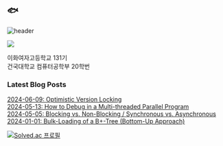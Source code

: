 ## 🐟
![header](https://capsule-render.vercel.app/api?type=waving&color=0:FFFFFF,100:674b61&height=170&section=header)

<a href="https://hits.seeyoufarm.com"><img src="https://hits.seeyoufarm.com/api/count/incr/badge.svg?url=https%3A%2F%2Fgithub.com%2FeunaJung01&count_bg=%23674B61&title_bg=%23332A2A&icon=&icon_color=%23E7E7E7&title=hello&edge_flat=false"/></a>

이화여자고등학교 131기  
건국대학교 컴퓨터공학부 20학번

### Latest Blog Posts
[2024-06-09: Optimistic Version Locking](http://eunajung01.tistory.com/160) <br/>
[2024-05-13: How to Debug in a Multi-threaded Parallel Program](http://eunajung01.tistory.com/159) <br/>
[2024-05-05: Blocking vs. Non-Blocking / Synchronous vs. Asynchronous](http://eunajung01.tistory.com/158) <br/>
[2024-01-01: Bulk-Loading of a B+-Tree (Bottom-Up Approach)](http://eunajung01.tistory.com/157) <br/>

[![Solved.ac 프로필](http://mazassumnida.wtf/api/v2/generate_badge?boj=christinejung10)](https://solved.ac/christinejung10)

